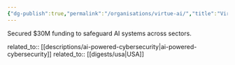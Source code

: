 ```yaml
---
{"dg-publish":true,"permalink":"/organisations/virtue-ai/","title":"Virtue AI"}
---
```



Secured $30M funding to safeguard AI systems across sectors.

related_to:: [[descriptions/ai-powered-cybersecurity\|ai-powered-cybersecurity]]
related_to:: [[digests/usa\|USA]]
